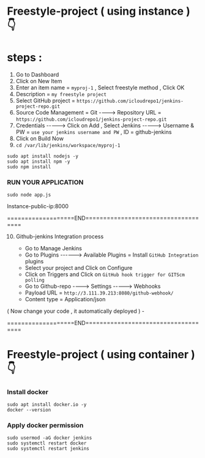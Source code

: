 # Freestyle-project ( using instance ) 👇


# steps :

1. Go to Dashboard
2. Click on New Item
3. Enter an item name = `myproj-1`  ,  Select freestyle method  , Click OK
4. Description = `my freestyle project`
5. Select GitHub project =  `https://github.com/icloudrepo1/jenkins-project-repo.git`
6. Source Code Management =  Git  ---->   Repository URL  =  `https://github.com/icloudrepo1/jenkins-project-repo.git`
7. Credentials  ----->  Click on Add  , Select Jenkins  ----->  Username & PW =  `use your jenkins username and PW`  ,  ID = github-jenkins
8. Click on Build Now
9. `cd /var/lib/jenkins/workspace/myproj-1`

```
sudo apt install nodejs -y
sudo apt install npm -y
sudo npm install
```

### RUN YOUR APPLICATION

```
sudo node app.js
```

Instance-public-ip:8000


===================END====================================

10. Github-jenkins Integration process
  
     - Go to Manage Jenkins
     - Go to Plugins  ------>  Available Plugins  =  Install `GitHub Integration` plugins
     - Select your project and Click on Configure
     - Click on Triggers and Click on `GitHub hook trigger for GITScm polling`
     - Go to Github-repo   ---->  Settings    ----->   Webhooks
     - Payload URL  =  `http://3.111.39.213:8080/github-webhook/`
     - Content type  = Application/json

  ( Now change your code , it automatically deployed )
     - 


===================END====================================



# Freestyle-project ( using container ) 👇


### Install docker

```
sudo apt install docker.io -y
docker --version
```

### Apply docker permission

```
sudo usermod -aG docker jenkins
sudo systemctl restart docker
sudo systemctl restart jenkins
```
